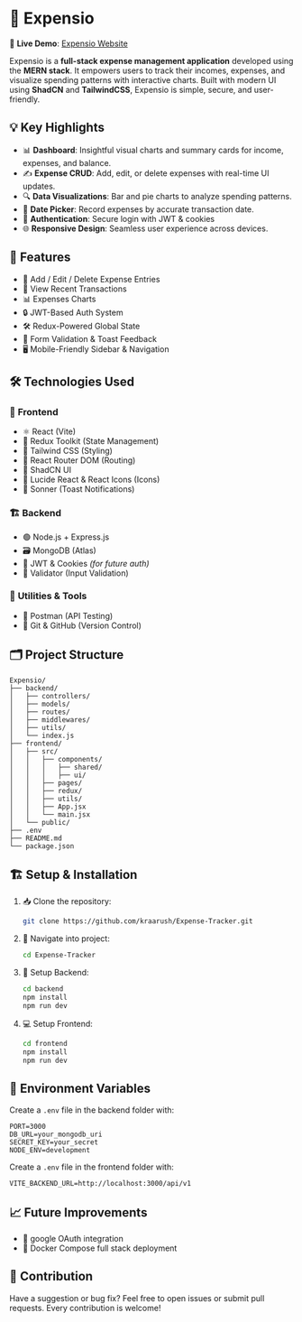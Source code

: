 # 💸 Expensio

🔗 **Live Demo**: [Expensio Website]()

Expensio is a **full-stack expense management application** developed using the **MERN stack**. It empowers users to track their incomes, expenses, and visualize spending patterns with interactive charts. Built with modern UI using **ShadCN** and **TailwindCSS**, Expensio is simple, secure, and user-friendly.


## 💡 Key Highlights

- 📊 **Dashboard**: Insightful visual charts and summary cards for income, expenses, and balance.
- ✍️ **Expense CRUD**: Add, edit, or delete expenses with real-time UI updates.
- 🔍 **Data Visualizations**: Bar and pie charts to analyze spending patterns.
- 📅 **Date Picker**: Record expenses by accurate transaction date.
- 🔐 **Authentication**: Secure login with JWT & cookies
- 🌐 **Responsive Design**: Seamless user experience across devices.



## 📌 Features

- 🧾 Add / Edit / Delete Expense Entries
- 📅 View Recent Transactions
- 📊 Expenses Charts
- 🔒 JWT-Based Auth System
- 🛠️ Redux-Powered Global State
- 🚀 Form Validation & Toast Feedback
- 🖥️ Mobile-Friendly Sidebar & Navigation



## 🛠️ Technologies Used

### 🎨 **Frontend**

* ⚛️ React (Vite)
* 🧠 Redux Toolkit (State Management)
* 💅 Tailwind CSS (Styling)
* 🚦 React Router DOM (Routing)
* 🧩 ShadCN UI
* 🎨 Lucide React & React Icons (Icons)
* 🍞 Sonner (Toast Notifications)

### 🏗️ **Backend**

* 🟢 Node.js + Express.js
* 🗃️ MongoDB (Atlas)
* 🔐 JWT & Cookies *(for future auth)*
* 🔏 Validator (Input Validation)

### 🔧 **Utilities & Tools**

* 🧪 Postman (API Testing)
* 🔗 Git & GitHub (Version Control)




## 🗂️ Project Structure

```
Expensio/
├── backend/
│   ├── controllers/
│   ├── models/
│   ├── routes/
│   ├── middlewares/
│   ├── utils/
│   └── index.js
├── frontend/
│   ├── src/
│   │   ├── components/
│   │   │   ├── shared/
│   │   │   ├── ui/
│   │   ├── pages/
│   │   ├── redux/
│   │   ├── utils/
│   │   ├── App.jsx
│   │   └── main.jsx
│   └── public/
├── .env
├── README.md
└── package.json
```


## 🏗️ Setup & Installation

1. 📥 Clone the repository:

   ```bash
   git clone https://github.com/kraarush/Expense-Tracker.git
   ```

2. 📂 Navigate into project:

   ```bash
   cd Expense-Tracker
   ```

3. 🔧 Setup Backend:

   ```bash
   cd backend
   npm install
   npm run dev
   ```

4. 💻 Setup Frontend:

   ```bash
   cd frontend
   npm install
   npm run dev
   ```


## 🔐 Environment Variables

Create a `.env` file in the backend folder with:

```
PORT=3000
DB_URL=your_mongodb_uri
SECRET_KEY=your_secret
NODE_ENV=development
```

Create a `.env` file in the frontend folder with:

```
VITE_BACKEND_URL=http://localhost:3000/api/v1
```

## 📈 Future Improvements

* 🔐 google OAuth integration
* 🐳 Docker Compose full stack deployment



## 🤝 Contribution

Have a suggestion or bug fix? Feel free to open issues or submit pull requests. Every contribution is welcome!

